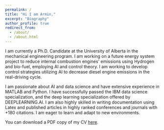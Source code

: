 ```yaml
---
permalink: /
title: "Hi I am Armin,"
excerpt: "Biography"
author_profile: true
redirect_from: 
  - /about/
  - /about.html
---
```



I am currently a Ph.D. Candidate at the University of Alberta in the mechanical engineering program. I am working on a future energy system project to reduce internal combustion engines' emissions using Hydrogen and bio-fuel, employing AI and control theory. I am working to develop control strategies utilizing AI to decrease diesel engine emissions in the real-driving cycle.

I am passionate about AI and data science and have extensive experience in MATLAB and Python. I have successfully passed the IBM data science specialization, and the deep learning specialization offered by DEEPLEARNING.AI. I am also highly skilled in writing documentation using Latex and published articles in highly ranked conferences and journals with +180 citations. I am eager to learn and adapt to new environments.

You can download a PDF copy of my CV [here](/files/pdf/ArminNorouzi_wp.pdf).


